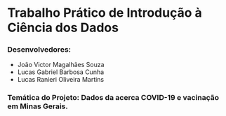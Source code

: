 # **Trabalho Prático de Introdução à Ciência dos Dados**
### Desenvolvedores:
- João Victor Magalhães Souza
- Lucas Gabriel Barbosa Cunha
- Lucas Ranieri Oliveira Martins

### Temática do Projeto: **Dados da acerca  COVID-19 e vacinação em Minas Gerais.**
